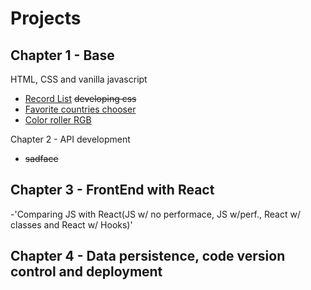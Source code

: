 # Projects

Chapter 1 - Base 
  -
 HTML, CSS and vanilla javascript
  - [Record List](https://rev0lts.github.io/fullstack-bootcamp/chapter01/class09/) ~~developing css~~
  - [Favorite countries chooser](https://rev0lts.github.io/fullstack-bootcamp/chapter01/class17/)
  - [Color roller RGB](https://rev0lts.github.io/fullstack-bootcamp/chapter01/handsOn/)
  
Chapter 2 - API development
  - ~~sadface~~

Chapter 3 - FrontEnd with React
 -
 -'Comparing JS with React(JS w/ no performace, JS w/perf., React w/ classes and React w/ Hooks)'

Chapter 4 - Data persistence, code version control and deployment
 -
